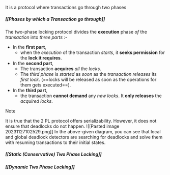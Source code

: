 It is a protocol where transactions go through two phases
##### *[[Phases by which a Transaction go through]]*

The two-phase locking protocol divides the **execution** phase *of* the *transaction* into *three parts* :-
- In the **first part**,
	- when the *execution* of the transaction *starts*, it **seeks permission** for the **lock it requires**.
- In the **second part**,
	- The transaction **acquires** *all* the *locks*.
	- The *third phase* is *started* as *soon* as the *transaction releases* its *first lock*. (==locks will be released as soon as the operations for them gets executed==).
- In the **third part**,
	- the transaction **cannot demand** any *new locks*. It **only releases** the *acquired locks*.

>[!note] 
>It is true that the 2 PL protocol offers serializability. 
>However, it does not ensure that deadlocks do not happen.
> 	![[Pasted image 20231127102529.png]]
>In the above-given diagram,
>you can see that local and global deadlock detectors are searching for deadlocks and solve them with resuming transactions to their initial states.

##### *[[Static (Conservative) Two Phase Locking]]*
##### *[[Dynamic Two Phase Locking]]*


